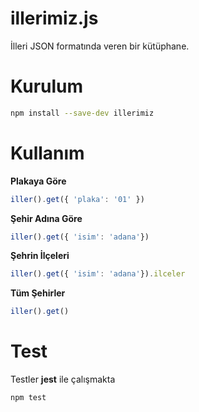 # illerimiz.js

İlleri JSON formatında veren bir kütüphane.

# Kurulum

```bash
npm install --save-dev illerimiz
```

# Kullanım

**Plakaya Göre**

```javascript
iller().get({ 'plaka': '01' })
```

**Şehir Adına Göre**

```javascript
iller().get({ 'isim': 'adana'})
```

**Şehrin İlçeleri**

```javascript
iller().get({ 'isim': 'adana'}).ilceler
```

**Tüm Şehirler**

```javascript
iller().get()
```

# Test

Testler **jest** ile çalışmakta

```bash
npm test
```